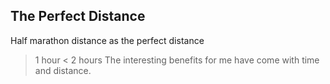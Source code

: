 ## The Perfect Distance
Half marathon distance as the perfect distance
> 1 hour < 2 hours
The interesting benefits for me have come with time and distance.


